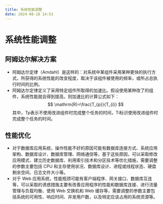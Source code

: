 ```yaml
---
title: 系统性能调整
date: 2024-08-18 14:53
---
```

# 系统性能调整

## 阿姆达尔解决方案

* 阿姆达尔定律（Amdahl）是这样的：对系统中某组件采用某种更快的执行方式，所获得的系统性能的改变程度，取决于该组件被使用的频率，或所占总执行时间的比例。
* 阿姆达尔定律定义了采用特定组件所取得的加速比。假设使用某种改了的组件，系统性能就会得到提高，则加速比的计算公式如下：
	$$
	\mathrm{R}=\frac{T_{p}}{T_{i}}
	$$
	其中，Tp表示不使用改进组件时完成整个任务的时间，Ti标识使用改进组件时完成整个任务的时间。
	
## 性能优化

* 对于数据库应用系统，操作性能不好的原因可能有数据库连接方式、系统应用架构、数据库设计、数据库管理、网络通信等，基于这些原因，可以采取修改应用模式、建立历史数据库、利用索引技术和分区技术等优化措施，需要调整的参数主要包括 CPU 和主存使用状况、数据库设计、进程或线程状态、硬盘剩余空间、日志文件大小等。
* 对于 Web 应用系统，性能瓶颈可能有客户端程序、网关接口、数据库互连等，可以采取的诱惑措施主要有改善应用程序的性能和数据库连接、进行流量管理与负载均衡、使用 Web 交换机和 Web 缓存等，需要调整的参数主要包括系统的可用性、响应时间、并发用户数，以及特定应该占用的系统资源等。